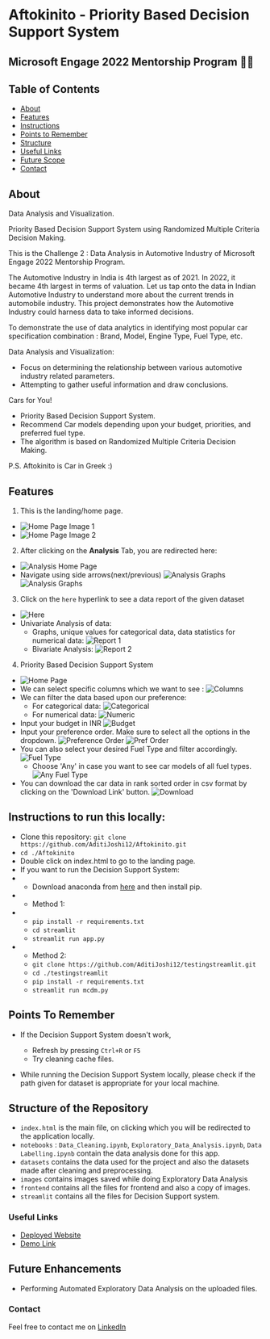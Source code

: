 # Aftokinito - Priority Based Decision Support System

## Microsoft Engage 2022 Mentorship Program 🌟🌟

## Table of Contents
- [About](#about)
- [Features](#features)
- [Instructions](#instructions-to-run-this-locally)
- [Points to Remember](#points-to-remember)
- [Structure](#structure-of-the-repository)
- [Useful Links](#useful-links)
- [Future Scope](#future-enhancements)
- [Contact](#contact) 

## About

Data Analysis and Visualization. 

Priority Based Decision Support System using Randomized Multiple Criteria Decision Making.

This is the Challenge 2 : Data Analysis in Automotive Industry of Microsoft Engage 2022 Mentorship Program. 

The Automotive Industry in India is 4th largest as of 2021. In 2022, it became 4th largest in terms of valuation. Let us tap onto the data in Indian Automotive Industry to understand more about the current trends in automobile industry. This project demonstrates how the Automotive Industry could harness data to take informed decisions.

To demonstrate the use of data analytics in identifying most popular car specification combination : Brand, Model, Engine Type, Fuel Type, etc.

Data Analysis and Visualization:
- Focus on determining the relationship between various automotive industry related parameters.
- Attempting to gather useful information and draw conclusions.

Cars for You!
- Priority Based Decision Support System.
- Recommend Car models depending upon your budget, priorities, and preferred fuel type.
- The algorithm is based on Randomized Multiple Criteria Decision Making.

P.S. Aftokinito is Car in Greek :)

## Features

1. This is the landing/home page. 
 - ![Home Page Image 1](readme/home4.png)
 - ![Home Page Image 2](readme/home2.png)
2. After clicking on the **Analysis** Tab, you are redirected here:
  - ![Analysis Home Page](readme/analysis0.jpg)
  - Navigate using side arrows(next/previous) ![Analysis Graphs](readme/analysis1.jpg) ![Analysis Graphs](readme.analysis2.jpg)
3. Click on the ```here``` hyperlink to see a data report of the given dataset
  - ![Here](readme/homerep.jpg)
  - Univariate Analysis of data: 
    - Graphs, unique values for categorical data, data statistics for numerical data: ![Report 1](readme/report1.jpg)
    - Bivariate Analysis: ![Report 2](readme/report2.jpg)
4. Priority Based Decision Support System  
  - ![Home Page](readme/dsc1.jpg)
  - We can select specific columns which we want to see : ![Columns](readme/app22.jpg)
  - We can filter the data based upon our preference: 
    - For categorical data: ![Categorical](readme/app32.jpg)
    - For numerical data: ![Numeric](readme/app4.jpg)
  - Input your budget in INR ![Budget](readme/app52.jpg)
  - Input your preference order. Make sure to select all the options in the dropdown. ![Preference Order](readme/app62.jpg) ![Pref Order](readme/app7.jpg)
  - You can also select your desired Fuel Type and filter accordingly. ![Fuel Type](readme/app8.jpg)
    - Choose 'Any' in case you want to see car models of all fuel types. ![Any Fuel Type](readme/app9.jpg)
  - You can download the car data in rank sorted order in csv format by clicking on the 'Download Link' button. ![Download](readme/app10.jpg) 


## Instructions to run this locally:
- Clone this repository: ```git clone https://github.com/AditiJoshi12/Aftokinito.git```
- ```cd ./Aftokinito```
- Double click on index.html to go to the landing page.
- If you want to run the Decision Support System: 
- - Download anaconda from [here](https://www.anaconda.com/) and then install pip.
- - Method 1:   
- - ```pip install -r requirements.txt```
  - ```cd streamlit```
  - ```streamlit run app.py```
- - Method 2: 
  - ```git clone https://github.com/AditiJoshi12/testingstreamlit.git```
  - ```cd ./testingstreamlit```
  - ```pip install -r requirements.txt```
  - ```streamlit run mcdm.py```

## Points To Remember

- If the Decision Support System doesn't work, 
  - Refresh by pressing ```Ctrl+R``` or ```F5```
  - Try cleaning cache files. 

- While running the Decision Support System locally, please check if the path given for dataset is appropriate for your local machine. 

## Structure of the Repository

- ```index.html``` is the main file, on clicking which you will be redirected to the application locally.
- ```notebooks``` : ```Data_Cleaning.ipynb```, ```Exploratory_Data_Analysis.ipynb```, ```Data Labelling.ipynb``` contain the data analysis done for this app.
- ```datasets``` contains the data used for the project and also the datasets made after cleaning and preprocessing.
- ```images``` contains images saved while doing Exploratory Data Analysis
- ```frontend``` contains all the files for frontend and also a copy of images. 
- ```streamlit``` contains all the files for Decision Support system. 

### Useful Links

- [Deployed Website](https://aditijoshi12.github.io/Aftokinito/)
- [Demo Link](https://iitgoffice-my.sharepoint.com/:v:/g/personal/j_aditi_iitg_ac_in/EfyRsLjBxAJGhwxbmEzy_7gBkRgEBDkFoE1zhNYix-eUVA?e=mAsuzM)

## Future Enhancements

- Performing Automated Exploratory Data Analysis on the uploaded files.

### Contact

Feel free to contact me on [LinkedIn](https://www.linkedin.com/in/aditi-joshi-18802b203/)
